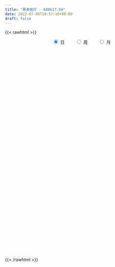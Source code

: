 ```yaml
---
title: "惠泰医疗 - 688617.SH"
date: 2022-07-06T18:57:10+08:00
draft: false
---
```

{{< rawhtml >}}
    <div style="text-align: center">
        <label style="padding: 1rem;"><input style="margin-right: .5rem" type="radio" name="period" value="D" checked onclick="period_change(this)">日</label>
        <label style="padding: 1rem;"><input style="margin-right: .5rem" type="radio" name="period" value="W" onclick="period_change(this)">周</label>
        <label style="padding: 1rem;"><input style="margin-right: .5rem" type="radio" name="period" value="M" onclick="period_change(this)">月</label>
    </div>
    <div id="chart" style="height: 700px;"></div> 
    <script type="text/javascript">
        const D_v = [94427.1,39708.59,22651.58,12739.51,13129.44,13976.27,13468.3,8323.98,6861.24,8322.14,7883.2,7854.22,8532.29,5937.88,5735.53,5079.34,9976.35,6117.22,3653.48,3485.0,3683.27,2172.63,2126.42,2430.01,3603.49,1762.03,4291.08,5130.09,1805.15,2001.31,2520.85,2379.24,2175.83,2460.63,1271.3,4091.27,2394.98,3468.54,2343.05,1889.77,3213.25,2470.65,1918.59,1477.25,1292.94,756.57,851.09,2170.58,1480.95,1975.18,1948.7,1621.21,1226.54,1023.91,1133.45,1284.63,1271.73,702.5,7417.95,1820.27,1013.94,1034.38,2064.51,3252.23,778.64,450.6,1956.65,1646.81,2361.71,4141.01,4078.69,2402.69,4092.67,2220.43,3405.13,1478.38,4196.06,2412.89,1472.05,1425.43,3951.58,2405.99,1240.54,2885.66,1817.8,2442.15,2809.24,2151.67,3498.38,7201.71,2062.59,3256.72,3817.29,3960.5,2132.7,2961.35,2451.74,2671.01,2405.47,1865.92,2328.68,1850.54,2387.4,4640.25,3112.7,3513.66,3590.35,3410.63,2296.78,1553.22,5072.08,3685.84,3082.19,2299.07,2656.83,6014.14,6400.03,3391.95,7456.36,6172.1,3953.51,3678.51,4438.14,2562.37,3632.29,2720.74,2769.29,1880.41,3207.91,4874.83,3344.97,3402.97,6001.89,3587.61,4349.62,4228.87,2431.98,4258.33,2528.46,2335.96,2583.8,2089.4,1282.22,1882.4,2958.74,2321.54,1724.26,3757.38,2886.44,3167.66,2128.97,10052.72,9438.84,5008.38,7322.85,4724.16,4259.87,4440.2,2896.31,5128.29,3516.87,4075.3,3816.39,1686.03,2146.46,2335.51,2670.14,2852.62,3483.7,4787.71,4177.26,4635.11,2291.83,1699.47,976.98,2114.09,1335.41,3363.01,3888.76,3128.2,3094.38,1682.84,1497.58,1546.18,1131.92,1750.8,1879.12,909.46,4725.75,1785.02,1796.87,1610.74,1164.04,1694.5,7403.1,3427.53,4271.08,2140.89,3368.02,2688.34,2381.13,2313.17,5231.82,2476.13,1723.37,5338.09,3340.42,4084.06,3497.44,5100.54,3565.99,5766.61,5973.22,4826.42,6966.27,6886.97,2260.18,2219.06,3931.08,2602.26,2642.83,2520.95,1190.17,1811.36,2517.3,1295.73,1508.17,1317.8,1525.44,2133.16,2141.54,1211.45,1007.51,2791.78,1075.72,4377.59,3650.88,3583.94,3023.34,5380.95,5154.59,3615.2,6240.43,6473.4,5202.26,3758.09,4028.52,4677.79,4850.9,3774.18,2726.04,4051.76,3690.5,4516.62,6018.66,3442.16,2644.69,2942.93,8225.67,5482.99,4464.8,2908.5,2798.08,5508.65,3769.54,6885.13,5765.42,4546.14,3295.95,4028.34,4599.32,4688.28,8522.13,13477.05,6487.21,4311.54,3345.01,3337.76,3875.86,3666.42,5798.69,4035.13,9069.91,4625.81,6215.95,3558.56,4511.56,11706.72,3548.15,5046.42,2607.49,5008.2,2272.03,3665.48,2548.64,1941.31,2018.68,2304.74,2744.3,2379.1,5256.79,3769.19,6719.15,7841.02,3573.75,2486.41,3293.22,2201.91,3123.43,2133.61,2665.43,2996.02,3408.53,3141.5,2313.54,3768.33,3204.72,1567.79,2880.49,2134.05,1517.0,5320.9,4893.7,2057.11,1130.45,1959.24,1299.49,1817.11,1929.67,1751.0,1932.01,1514.97,1466.22,1792.01,5208.75,3247.4,2652.63,2800.0,5472.29,3011.74,5448.16,5192.62,6266.33,4615.13,2730.65,5010.0,3966.26,2779.41,2352.55,2903.94,3483.8,2553.51,5527.89,4158.37,3615.99,2092.25,3565.27,2647.4,6093.07,2753.88,5176.51]
const D_histogram = [0.0,-1.9796239316,-3.4886509558,-4.6284234566,-5.217567616,-5.0282486933,-3.6359867256,-2.2768568403,-2.0498852528,-0.9985580942,0.1898763363,1.6944375622,2.9940427151,2.4373564008,1.8703823948,0.2713420744,-1.0585510122,-0.8195743978,-0.4432934414,-0.1273030253,-0.5699231507,-0.9919112826,-1.405303548,-0.9351922486,-0.7475057638,-0.6951950222,-0.812494039,-0.4205561602,0.257572331,0.8543057015,1.3999784876,1.5736122691,1.2671596334,1.0143992741,0.4890564989,0.2245311891,0.0545115293,-0.7826648385,-1.3471355047,-1.8771354499,-2.1652058625,-2.2969197012,-2.2253186776,-1.698218891,-1.1384875748,-0.7101332661,-0.478133813,0.4972150671,1.2525089115,1.6264024092,1.5949829766,1.4287865823,1.0278552959,0.8475541381,0.6745752775,1.0785025598,1.8076272422,2.4818956056,3.673644184,4.275861589,4.3102660376,4.1902998164,3.8796942541,4.1047887827,3.6846766151,3.421979973,2.9505752107,2.925385836,3.4955313931,5.2401686359,5.1739759945,4.9919320405,4.8528646516,5.0235049338,5.655048642,5.5728553432,4.2799495969,2.5185104248,1.2475280015,0.0701311589,0.3888620223,0.7208930504,0.6905763601,1.2627920572,1.5320394431,1.4782759688,2.5686955085,3.2794044703,4.4451194274,4.7807263168,4.0391379848,4.1651706392,2.7888713267,2.144936053,2.1446148781,1.1024627046,-0.4148495541,-0.2017823071,-0.7062179668,-1.9073717148,-2.0062657849,-2.1346020412,-2.7592807824,-2.8193721539,-3.5428413023,-3.1223475036,-1.8536239599,0.8934270192,2.3469496684,3.1142996421,0.7015679412,0.2061668399,0.9890653932,0.2445717479,-1.0671562507,1.734454675,0.7041720354,0.7336765143,-2.4125017919,-3.5330576777,-4.8079793558,-6.5013612388,-6.7758654279,-6.4426412351,-3.7714482904,-1.8818498363,-1.3593109821,-0.9246592451,0.7118585024,3.6167098935,4.7181731596,4.2187622087,1.6393222665,-2.4588873083,-3.9190203962,-1.362530999,-0.0212793039,0.643737912,0.1127582832,0.7614952147,0.6939691479,0.3836779661,0.2384753601,-0.5147715925,-2.7457000125,-3.5096092869,-3.4048922647,-4.6073692429,-6.39034539,-5.632645696,-4.7822932178,-5.635727174,-8.5626803584,-9.1854858142,-7.1247798475,-6.9774774505,-7.7787709722,-8.4001336806,-8.5257871021,-8.0568972309,-8.6893820931,-7.7645370814,-5.942236076,-4.9623516834,-4.1682668528,-2.9177730509,-1.0527404848,0.2514149338,2.0412952411,3.914607576,3.4350151047,5.4419110437,6.3816475416,6.9199152456,7.0617294095,7.7190349039,7.6862960783,5.7508438828,6.7093367126,6.4441719018,4.9007136838,3.1082483737,2.3863733847,1.7776131301,0.832375211,-0.4388416503,-0.6533459864,-0.7314106869,-2.0730473564,-2.9841691558,-3.1439483686,-3.0693387916,-3.1931788198,-3.5029382598,-5.984185866,-7.5742343037,-8.4699804744,-8.7124041019,-7.6046468817,-6.569491453,-5.0275430355,-4.0918378056,-2.944682454,-1.6137575461,-0.5196437775,0.3902921309,1.4948542966,1.6779405344,1.1717622614,0.7692480282,1.2672835166,0.8878468082,2.1626878055,3.068212195,4.9494691422,6.1753826693,6.1687244943,5.9086810098,4.7031135572,3.5228129915,3.1078058593,1.7250791883,1.3564032548,1.598068281,0.8249581505,0.5170181779,0.7747018967,0.7455823966,1.2372453032,0.7854772574,0.0667728604,-0.7504479316,-1.192387772,-2.0420329895,-2.4241114964,-3.4135683221,-3.9588951477,-4.3407640536,-3.8244570581,-2.1445084237,-2.2945150246,-2.3339644126,-2.9425658601,-3.2828058654,-2.6011707195,-2.1097595532,-1.7227912169,-1.8005505358,-1.7765915422,-1.0032352365,-0.5316902106,-0.7489017597,-0.9048102678,-1.3120030102,-0.7942629396,-0.406248761,-0.3863546911,-0.6994617352,-1.280498996,-0.9124683449,-0.5654030747,-0.1086228821,-0.1964483145,-0.8541429517,-1.1191148805,0.1752800603,0.8242038341,1.1520016327,1.289347023,1.285694799,1.0601028881,1.8624656148,2.6629382376,3.9994026848,4.5364589649,4.7439289217,4.7461066236,4.6597337526,4.2941481972,3.8069690951,2.682889537,1.7082876196,1.7099453208,2.1829496265,1.5986736303,0.7360787538,-0.1234029345,0.8902267357,1.2562482336,1.8439745975,2.1246631429,2.8704550508,3.1358817296,2.5750038309,1.7999069671,1.0681083494,1.109028313,1.0794922592,1.1580460794,0.721317692,-0.6074429961,-1.4108474307,-2.6475689729,-3.4264216606,-3.9628265569,-3.9923065945,-3.9308129942,-3.3183582301,-3.4929890074,-3.4214181369,-3.6216176567,-3.6906961524,-4.2284292734,-4.1758575076,-3.3770280762,-1.959566601,-0.5203119299,0.4479925038,1.6264614737,2.1915150582,2.6055100024,3.6349157275,4.5991515777,4.6235850536,4.5398220442,4.4990737212,3.9647121253,3.6817509956,3.369437121,3.2669506586,2.3589776467,1.8805330689,1.6857215661,1.7765261056,2.7395343628,3.2486333279,3.3134178432,3.3625443861,3.7094295676,3.4977183661,2.8337168714,1.8890509594,0.8602723414,0.5595407701,0.1501601349,0.4245107861,0.5753549483,0.5036371616,0.3741674339,0.1920979401,-0.4937423464,-0.9343151664,-0.4862816198,-0.1188674217,-0.3264093033,-0.6255136906,-0.516902464,-1.0079479028,-0.4683462533,-0.4510341592,0.0029348656]
const D_fast = [0.0,-2.4745299145,-4.8557196776,-7.1525980427,-9.046134106,-10.1138773566,-9.6306120703,-8.8406963951,-9.1261961208,-8.3245084857,-7.0886049712,-5.1604343547,-3.112318523,-3.0596657372,-3.1590441445,-4.6902489462,-6.2847797858,-6.2506967709,-5.9852391749,-5.701074515,-6.2861754281,-6.9561413808,-7.7208595331,-7.4845462959,-7.483736252,-7.605224266,-7.9256467925,-7.6388479537,-6.8963263798,-6.0860165839,-5.1903491759,-4.6233123271,-4.6129750545,-4.6121355952,-5.0152142457,-5.2236067582,-5.3799985358,-6.4128411132,-7.3140956555,-8.3133794632,-9.1427513414,-9.8486951054,-10.3334237512,-10.2308786873,-9.9557692648,-9.7049482726,-9.5924822728,-8.4928296259,-7.4244085536,-6.6439144536,-6.2765881421,-6.0855878908,-6.2295553533,-6.1979679765,-6.2023030178,-5.5287500955,-4.3477186026,-3.0529763378,-0.9428167133,0.7283660889,1.8403370469,2.7679457798,3.4272637811,4.6785555053,5.1796124915,5.7724108426,6.038649883,6.7448069673,8.1888353727,11.2435147744,12.4708161316,13.5367551877,14.6109039618,16.0374204775,18.0827263462,19.3937468832,19.1708285361,18.0390169702,17.0799165472,15.9200524944,16.3359988634,16.848253154,16.9905805538,17.8784942652,18.5307515119,18.8465570298,20.5791504466,22.109710526,24.38670534,25.9174938086,26.1856899728,27.3530152869,26.6739338062,26.5662325456,27.1020650903,26.3355285929,24.7145039458,24.877125616,24.1961354646,22.5181387879,21.9176782716,21.255691505,19.9411925682,19.1762581582,17.5670786842,17.206985607,18.0123031607,20.9827108946,23.0229709609,24.5688958452,22.3315561295,21.8876967383,22.9178616398,22.2345109315,20.6559938702,23.8912184647,23.036978834,23.2499024414,19.5005986872,17.496778382,15.019861865,11.7011396723,9.7326691262,8.4552330102,10.1835638823,11.6026998774,11.7854109861,11.9888979118,13.8033802848,17.6124091494,19.8934157053,20.4486953067,18.279085931,13.5661545292,11.1262663423,13.3421229896,14.6780548588,15.5040065527,15.0012164947,15.8403272299,15.94629345,15.7319217598,15.6463379938,14.7643981431,11.8470447199,10.2057331238,9.4592270798,7.1049077909,3.7243452963,3.0738835663,2.7286627401,0.4662969903,-4.6013262836,-7.520503193,-7.2409921882,-8.8380591538,-11.5840454185,-14.3054415471,-16.5625417441,-18.1078761806,-20.9127065662,-21.9289958247,-21.5922538384,-21.8529573666,-22.1009392493,-21.57988871,-19.9780412652,-18.6110321131,-16.3108279955,-13.4588637666,-13.0797024618,-9.7123287618,-7.1771803786,-4.9089338631,-3.0016873469,-0.4146231265,1.4742120675,0.9764708427,3.6122978507,4.9581760153,4.6398962182,3.6244930015,3.4992113588,3.3348543867,2.5977102703,1.2167829965,0.8389421638,0.5780247916,-1.281873717,-2.9390378054,-3.8848041104,-4.5775292313,-5.4996639644,-6.6851579694,-10.6624520421,-14.1460590558,-17.1593003451,-19.579824998,-20.3732294982,-20.9804469328,-20.6953842741,-20.7826384956,-20.3716537575,-19.4441682362,-18.4799654119,-17.4724564708,-15.994180731,-15.3916093595,-15.6048470673,-15.8150492934,-15.0001929258,-15.1576679322,-13.3421549835,-11.6695775453,-8.5509533125,-5.7811941181,-4.2456711695,-3.0285444016,-3.0583334649,-3.3579307827,-2.9959864501,-3.947443324,-3.9770184438,-3.3358363473,-3.9027069402,-4.0813923683,-3.6300331753,-3.4727570763,-2.6717828439,-2.9271815754,-3.6291927573,-4.6340255322,-5.3740623156,-6.7342157804,-7.7223221614,-9.5651710677,-11.1002216802,-12.5672815995,-13.0070888686,-11.8632673401,-12.5869026971,-13.2098431883,-14.5540861008,-15.7150275725,-15.6836851064,-15.7197138284,-15.7634432963,-16.2913402492,-16.7115291411,-16.1889816446,-15.8503591713,-16.2547961604,-16.6369072354,-17.3721007303,-17.0529263946,-16.7664744063,-16.8431690091,-17.331141487,-18.2323034969,-18.092389932,-17.8866754304,-17.4570509584,-17.5939884695,-18.4652188446,-19.0099694935,-17.6717545376,-16.8167798053,-16.2009815985,-15.7412994524,-15.4235279767,-15.3840941655,-14.1161150352,-12.6499078529,-10.3135927346,-8.6424217133,-7.2489695261,-6.0602651683,-4.9817046011,-4.2737531072,-3.8091899355,-4.2625471094,-4.8100771219,-4.3809330904,-3.3621913781,-3.5467989668,-4.2253741548,-5.1157065767,-3.8795202226,-3.1994366663,-2.1507166531,-1.3388623219,0.1245433487,1.1739404598,1.2568135189,0.9316933968,0.4669218665,0.7850989083,1.0254359194,1.3935012594,1.137102295,-0.3435191421,-1.4996354344,-3.3982492198,-5.0337073226,-6.5608188582,-7.5883755444,-8.5095851926,-8.726719986,-9.7745980152,-10.5583816789,-11.6639856129,-12.6557381467,-14.2505785861,-15.2419711971,-15.2873987848,-14.3598289599,-13.0506522713,-11.9703497116,-10.3852653733,-9.2723330242,-8.2069605794,-6.2688259224,-4.1548021778,-2.9744724385,-1.9232799369,-0.8392598295,-0.3824433941,0.2550332251,0.7850786307,1.499329833,1.1811012328,1.1727899222,1.3994088109,1.9343448768,3.5822367247,4.9034940218,5.7966329979,6.6863956373,7.9606382108,8.6233566007,8.6677843238,8.1953811517,7.3816706191,7.2208242403,6.8489836388,7.2294619865,7.5241448858,7.5783363894,7.5424085203,7.4083635115,6.5990876384,5.9249360268,6.2513991684,6.5890965111,6.2999523037,5.8444694938,5.8238551044,5.0808226898,5.503337776,5.4078913303,5.8625940715]
const D_slow = [0.0,-0.4949059829,-1.3670687218,-2.524174586,-3.82856649,-5.0856286633,-5.9946253447,-6.5638395548,-7.076310868,-7.3259503915,-7.2784813075,-6.8548719169,-6.1063612381,-5.4970221379,-5.0294265392,-4.9615910206,-5.2262287737,-5.4311223731,-5.5419457335,-5.5737714898,-5.7162522775,-5.9642300981,-6.3155559851,-6.5493540473,-6.7362304882,-6.9100292438,-7.1131527535,-7.2182917935,-7.1538987108,-6.9403222854,-6.5903276635,-6.1969245962,-5.8801346879,-5.6265348693,-5.5042707446,-5.4481379473,-5.434510065,-5.6301762747,-5.9669601508,-6.4362440133,-6.9775454789,-7.5517754042,-8.1081050736,-8.5326597964,-8.8172816901,-8.9948150066,-9.1143484598,-8.990044693,-8.6769174652,-8.2703168628,-7.8715711187,-7.5143744731,-7.2574106492,-7.0455221146,-6.8768782953,-6.6072526553,-6.1553458448,-5.5348719434,-4.6164608974,-3.5474955001,-2.4699289907,-1.4223540366,-0.4524304731,0.5737667226,1.4949358764,2.3504308696,3.0880746723,3.8194211313,4.6933039796,6.0033461386,7.2968401372,8.5448231473,9.7580393102,11.0139155436,12.4276777041,13.82089154,14.8908789392,15.5205065454,15.8323885458,15.8499213355,15.9471368411,16.1273601037,16.3000041937,16.615702208,16.9987120688,17.368281061,18.0104549381,18.8303060557,19.9415859125,21.1367674918,22.146551988,23.1878446478,23.8850624794,24.4212964927,24.9574502122,25.2330658883,25.1293534998,25.0789079231,24.9023534314,24.4255105027,23.9239440565,23.3902935462,22.7004733506,21.9956303121,21.1099199865,20.3293331106,19.8659271206,20.0892838754,20.6760212925,21.4545962031,21.6299881883,21.6815298983,21.9287962466,21.9899391836,21.7231501209,22.1567637897,22.3328067985,22.5162259271,21.9131004791,21.0298360597,19.8278412208,18.2025009111,16.5085345541,14.8978742453,13.9550121727,13.4845497136,13.1447219681,12.9135571569,13.0915217825,13.9956992558,15.1752425457,16.2299330979,16.6397636645,16.0250418375,15.0452867384,14.7046539887,14.6993341627,14.8602686407,14.8884582115,15.0788320152,15.2523243021,15.3482437937,15.4078626337,15.2791697356,14.5927447325,13.7153424107,12.8641193445,11.7122770338,10.1146906863,8.7065292623,7.5109559579,6.1020241644,3.9613540748,1.6649826212,-0.1162123407,-1.8605817033,-3.8052744463,-5.9053078665,-8.036754642,-10.0509789497,-12.223324473,-14.1644587434,-15.6500177624,-16.8906056832,-17.9326723964,-18.6621156591,-18.9253007803,-18.8624470469,-18.3521232366,-17.3734713426,-16.5147175664,-15.1542398055,-13.5588279201,-11.8288491087,-10.0634167564,-8.1336580304,-6.2120840108,-4.7743730401,-3.097038862,-1.4859958865,-0.2608174656,0.5162446279,1.112837974,1.5572412566,1.7653350593,1.6556246467,1.4922881502,1.3094354784,0.7911736393,0.0451313504,-0.7408557418,-1.5081904397,-2.3064851446,-3.1822197096,-4.6782661761,-6.571824752,-8.6893198706,-10.8674208961,-12.7685826165,-14.4109554798,-15.6678412386,-16.69080069,-17.4269713035,-17.8304106901,-17.9603216344,-17.8627486017,-17.4890350276,-17.069549894,-16.7766093286,-16.5842973216,-16.2674764424,-16.0455147404,-15.504842789,-14.7377897403,-13.5004224547,-11.9565767874,-10.4143956638,-8.9372254114,-7.7614470221,-6.8807437742,-6.1037923094,-5.6725225123,-5.3334216986,-4.9339046284,-4.7276650907,-4.5984105462,-4.4047350721,-4.2183394729,-3.9090281471,-3.7126588328,-3.6959656177,-3.8835776006,-4.1816745436,-4.6921827909,-5.298210665,-6.1516027456,-7.1413265325,-8.2265175459,-9.1826318104,-9.7187589164,-10.2923876725,-10.8758787757,-11.6115202407,-12.4322217071,-13.0825143869,-13.6099542752,-14.0406520794,-14.4907897134,-14.9349375989,-15.1857464081,-15.3186689607,-15.5058944006,-15.7320969676,-16.0600977201,-16.258663455,-16.3602256453,-16.456814318,-16.6316797518,-16.9518045008,-17.1799215871,-17.3212723557,-17.3484280763,-17.3975401549,-17.6110758928,-17.890854613,-17.8470345979,-17.6409836394,-17.3529832312,-17.0306464754,-16.7092227757,-16.4441970537,-15.97858065,-15.3128460906,-14.3129954194,-13.1788806781,-11.9928984477,-10.8063717918,-9.6414383537,-8.5679013044,-7.6161590306,-6.9454366464,-6.5183647415,-6.0908784113,-5.5451410046,-5.1454725971,-4.9614529086,-4.9923036422,-4.7697469583,-4.4556848999,-3.9946912506,-3.4635254648,-2.7459117021,-1.9619412697,-1.318190312,-0.8682135702,-0.6011864829,-0.3239294046,-0.0540563398,0.23545518,0.415784603,0.263923854,-0.0887880037,-0.7506802469,-1.6072856621,-2.5979923013,-3.5960689499,-4.5787721985,-5.408361756,-6.2816090078,-7.136963542,-8.0423679562,-8.9650419943,-10.0221493127,-11.0661136896,-11.9103707086,-12.4002623589,-12.5303403413,-12.4183422154,-12.011726847,-11.4638480824,-10.8124705818,-9.9037416499,-8.7539537555,-7.5980574921,-6.463101981,-5.3383335507,-4.3471555194,-3.4267177705,-2.5843584903,-1.7676208256,-1.1778764139,-0.7077431467,-0.2863127552,0.1578187712,0.8427023619,1.6548606939,2.4832151547,3.3238512512,4.2512086431,5.1256382346,5.8340674525,6.3063301923,6.5213982777,6.6612834702,6.6988235039,6.8049512004,6.9487899375,7.0746992279,7.1682410864,7.2162655714,7.0928299848,6.8592511932,6.7376807883,6.7079639328,6.626361607,6.4699831844,6.3407575684,6.0887705926,5.9716840293,5.8589254895,5.8596592059]
const D_data = [['2021-01-07', 221.73, 257.02, 220.0, 274.89],['2021-01-08', 260.0, 226.0, 220.0, 261.99],['2021-01-11', 212.0, 220.1, 202.0, 239.5],['2021-01-12', 214.0, 214.0, 210.01, 232.0],['2021-01-13', 210.94, 211.8, 200.0, 218.6],['2021-01-14', 211.58, 215.72, 190.01, 221.98],['2021-01-15', 212.01, 230.82, 212.0, 236.5],['2021-01-18', 231.11, 234.6, 215.02, 238.05],['2021-01-19', 229.0, 222.0, 222.0, 237.0],['2021-01-20', 217.0, 233.55, 216.88, 243.0],['2021-01-21', 238.29, 239.98, 226.12, 248.45],['2021-01-22', 238.45, 251.0, 232.0, 251.06],['2021-01-25', 260.0, 257.0, 246.0, 267.9],['2021-01-26', 251.0, 237.1, 235.66, 254.68],['2021-01-27', 238.5, 234.9, 223.07, 239.7],['2021-01-28', 236.89, 216.23, 216.02, 236.89],['2021-01-29', 215.0, 210.61, 200.11, 219.99],['2021-02-01', 206.1, 225.8, 206.1, 229.0],['2021-02-02', 225.56, 227.9, 218.18, 232.76],['2021-02-03', 226.12, 228.0, 218.11, 229.98],['2021-02-04', 221.26, 217.06, 215.0, 227.85],['2021-02-05', 222.49, 213.51, 212.02, 223.6],['2021-02-08', 213.5, 209.51, 208.28, 215.0],['2021-02-09', 208.15, 218.88, 208.15, 220.0],['2021-02-10', 218.11, 215.5, 214.88, 232.0],['2021-02-18', 215.5, 212.9, 210.58, 219.42],['2021-02-19', 212.88, 208.99, 197.0, 212.88],['2021-02-22', 207.39, 214.6, 207.39, 227.75],['2021-02-23', 218.0, 220.0, 211.18, 223.61],['2021-02-24', 223.55, 221.88, 215.55, 227.05],['2021-02-25', 226.87, 224.28, 216.71, 227.0],['2021-02-26', 220.33, 221.85, 210.0, 223.98],['2021-03-01', 219.1, 215.75, 215.5, 220.57],['2021-03-02', 215.75, 215.0, 207.01, 218.4],['2021-03-03', 212.05, 209.28, 208.1, 213.21],['2021-03-04', 219.74, 209.91, 209.5, 223.0],['2021-03-05', 209.5, 209.25, 205.18, 212.98],['2021-03-08', 209.02, 197.07, 197.07, 209.92],['2021-03-09', 195.0, 195.0, 187.0, 202.5],['2021-03-10', 195.0, 190.28, 187.01, 198.43],['2021-03-11', 190.78, 188.51, 184.55, 192.0],['2021-03-12', 185.35, 186.5, 185.35, 191.0],['2021-03-15', 186.35, 185.95, 180.5, 188.0],['2021-03-16', 182.33, 190.52, 181.5, 191.3],['2021-03-17', 189.7, 191.5, 189.7, 195.96],['2021-03-18', 190.53, 190.52, 190.51, 192.98],['2021-03-19', 180.5, 188.08, 180.5, 192.98],['2021-03-22', 187.78, 199.39, 182.0, 200.0],['2021-03-23', 194.29, 200.77, 194.29, 204.0],['2021-03-24', 198.21, 199.0, 185.31, 203.58],['2021-03-25', 197.0, 194.99, 188.11, 198.92],['2021-03-26', 191.29, 192.88, 187.0, 195.96],['2021-03-29', 190.9, 188.33, 188.3, 195.0],['2021-03-30', 188.26, 189.25, 188.0, 192.47],['2021-03-31', 187.55, 188.0, 185.0, 189.25],['2021-04-01', 185.61, 195.6, 185.6, 197.55],['2021-04-02', 194.99, 203.0, 194.99, 205.0],['2021-04-06', 200.0, 207.01, 200.0, 208.53],['2021-04-07', 219.98, 220.31, 217.0, 231.0],['2021-04-08', 226.0, 220.4, 216.33, 226.0],['2021-04-09', 219.9, 218.03, 216.01, 222.44],['2021-04-12', 217.31, 219.0, 217.3, 221.29],['2021-04-13', 220.56, 218.55, 218.25, 227.95],['2021-04-14', 217.15, 228.25, 217.15, 231.6],['2021-04-15', 228.25, 222.91, 222.0, 228.74],['2021-04-16', 229.95, 226.16, 221.85, 229.95],['2021-04-19', 229.0, 224.5, 220.2, 229.0],['2021-04-20', 220.11, 231.6, 220.11, 236.51],['2021-04-21', 231.6, 243.73, 228.28, 244.99],['2021-04-22', 240.98, 269.01, 238.01, 273.99],['2021-04-23', 269.01, 256.0, 251.01, 272.24],['2021-04-26', 259.0, 259.09, 254.0, 268.88],['2021-04-27', 263.6, 264.02, 261.0, 285.08],['2021-04-28', 268.83, 273.44, 264.02, 279.0],['2021-04-29', 271.22, 287.36, 268.03, 289.0],['2021-04-30', 285.0, 286.29, 282.45, 294.94],['2021-05-06', 283.83, 273.39, 269.13, 296.64],['2021-05-07', 270.55, 264.13, 260.53, 275.99],['2021-05-10', 264.13, 265.8, 262.91, 269.68],['2021-05-11', 267.0, 263.12, 257.55, 269.87],['2021-05-12', 261.21, 282.0, 261.0, 284.97],['2021-05-13', 277.9, 286.67, 277.12, 288.98],['2021-05-14', 285.1, 285.83, 284.9, 289.9],['2021-05-17', 280.25, 297.99, 280.25, 300.0],['2021-05-18', 299.93, 300.0, 296.71, 304.88],['2021-05-19', 300.0, 300.2, 295.5, 304.93],['2021-05-20', 298.0, 321.51, 296.4, 324.99],['2021-05-21', 323.0, 326.62, 317.09, 332.65],['2021-05-24', 328.0, 343.29, 320.57, 346.64],['2021-05-25', 343.5, 343.6, 330.01, 358.0],['2021-05-26', 339.81, 335.63, 335.09, 344.0],['2021-05-27', 331.2, 351.37, 331.2, 357.93],['2021-05-28', 354.44, 335.3, 333.28, 355.33],['2021-05-31', 333.7, 344.43, 333.7, 345.0],['2021-06-01', 341.01, 356.0, 341.01, 358.86],['2021-06-02', 361.04, 345.0, 343.12, 363.99],['2021-06-03', 345.0, 335.97, 333.5, 352.44],['2021-06-04', 325.6, 357.46, 325.6, 357.99],['2021-06-07', 357.46, 350.88, 347.72, 362.6],['2021-06-08', 350.79, 339.99, 335.0, 354.0],['2021-06-09', 340.4, 352.16, 338.0, 353.0],['2021-06-10', 352.01, 352.89, 343.99, 354.91],['2021-06-11', 358.0, 345.95, 343.0, 358.0],['2021-06-15', 348.0, 352.12, 328.77, 356.01],['2021-06-16', 341.22, 342.2, 341.22, 356.0],['2021-06-17', 343.03, 356.0, 338.37, 357.75],['2021-06-18', 356.8, 372.09, 352.76, 389.0],['2021-06-21', 379.99, 403.99, 371.98, 405.0],['2021-06-22', 394.99, 403.39, 394.99, 408.66],['2021-06-23', 408.36, 406.02, 400.09, 415.07],['2021-06-24', 404.72, 366.3, 362.19, 405.01],['2021-06-25', 365.0, 385.9, 362.11, 392.77],['2021-06-28', 388.8, 406.3, 381.52, 410.0],['2021-06-29', 403.57, 390.89, 387.99, 403.57],['2021-06-30', 400.0, 380.99, 375.0, 400.0],['2021-07-01', 400.04, 440.0, 385.0, 440.0],['2021-07-02', 415.0, 400.93, 384.9, 418.0],['2021-07-05', 399.0, 415.28, 388.0, 419.54],['2021-07-06', 412.54, 369.51, 353.2, 418.94],['2021-07-07', 360.0, 384.0, 355.0, 391.39],['2021-07-08', 380.48, 375.13, 368.0, 396.0],['2021-07-09', 379.5, 360.0, 348.0, 379.5],['2021-07-12', 364.9, 369.59, 345.0, 373.9],['2021-07-13', 364.32, 374.3, 364.32, 382.17],['2021-07-14', 368.92, 409.72, 368.0, 419.6],['2021-07-15', 408.79, 411.99, 400.01, 414.0],['2021-07-16', 412.51, 402.0, 391.0, 419.0],['2021-07-19', 392.02, 404.44, 391.22, 407.7],['2021-07-20', 403.97, 426.9, 397.01, 428.0],['2021-07-21', 424.35, 458.8, 418.12, 465.88],['2021-07-22', 457.0, 452.5, 447.53, 468.77],['2021-07-23', 458.0, 439.9, 430.12, 463.0],['2021-07-26', 428.0, 410.17, 381.43, 439.9],['2021-07-27', 407.3, 375.01, 373.01, 412.59],['2021-07-28', 369.99, 392.65, 368.0, 404.35],['2021-07-29', 409.98, 445.98, 406.84, 447.34],['2021-07-30', 440.0, 442.87, 425.52, 443.66],['2021-08-02', 444.29, 442.2, 420.01, 468.76],['2021-08-03', 445.64, 430.0, 427.0, 452.0],['2021-08-04', 422.0, 447.6, 412.12, 449.0],['2021-08-05', 452.46, 442.95, 435.21, 455.0],['2021-08-06', 440.0, 441.5, 430.07, 446.0],['2021-08-09', 441.0, 444.78, 431.01, 448.19],['2021-08-10', 444.72, 436.8, 426.79, 448.72],['2021-08-11', 429.0, 411.0, 407.21, 436.0],['2021-08-12', 417.99, 420.77, 401.79, 425.04],['2021-08-13', 405.05, 428.99, 405.05, 435.0],['2021-08-16', 422.0, 408.16, 392.0, 428.6],['2021-08-17', 407.54, 389.92, 382.41, 410.0],['2021-08-18', 389.97, 415.5, 389.97, 415.97],['2021-08-19', 411.95, 418.0, 405.22, 424.18],['2021-08-20', 419.61, 393.42, 341.59, 419.61],['2021-08-23', 363.63, 352.18, 333.27, 368.8],['2021-08-24', 352.0, 364.7, 350.2, 374.0],['2021-08-25', 366.55, 395.8, 365.19, 397.87],['2021-08-26', 397.6, 372.0, 360.0, 397.6],['2021-08-27', 371.87, 352.0, 349.99, 377.99],['2021-08-30', 357.09, 343.2, 338.0, 360.0],['2021-08-31', 343.98, 339.59, 333.29, 353.36],['2021-09-01', 329.67, 340.02, 324.32, 344.92],['2021-09-02', 340.01, 317.45, 313.66, 340.85],['2021-09-03', 310.68, 329.27, 309.11, 333.45],['2021-09-06', 326.88, 340.34, 321.26, 348.98],['2021-09-07', 338.63, 330.68, 328.0, 340.22],['2021-09-08', 335.8, 327.01, 323.61, 343.98],['2021-09-09', 331.25, 332.82, 326.94, 344.44],['2021-09-10', 328.95, 344.7, 327.6, 354.79],['2021-09-13', 340.84, 343.25, 330.02, 347.99],['2021-09-14', 343.02, 356.0, 340.0, 365.0],['2021-09-15', 359.5, 366.83, 336.0, 368.66],['2021-09-16', 366.8, 341.65, 340.51, 366.8],['2021-09-17', 342.88, 378.27, 338.03, 380.0],['2021-09-22', 369.0, 375.59, 367.14, 386.0],['2021-09-23', 375.01, 378.1, 366.0, 384.69],['2021-09-24', 384.0, 379.03, 376.95, 385.01],['2021-09-27', 381.0, 392.3, 381.0, 405.0],['2021-09-28', 390.9, 390.51, 384.21, 403.77],['2021-09-29', 378.0, 365.93, 365.0, 392.3],['2021-09-30', 369.98, 404.0, 368.12, 408.66],['2021-10-08', 412.08, 395.5, 384.0, 413.0],['2021-10-11', 397.88, 379.0, 375.01, 397.88],['2021-10-12', 373.55, 370.06, 368.11, 387.53],['2021-10-13', 369.41, 378.98, 369.41, 384.68],['2021-10-14', 377.72, 378.65, 362.53, 379.9],['2021-10-15', 377.0, 371.5, 366.05, 380.94],['2021-10-18', 378.97, 361.8, 357.61, 378.97],['2021-10-19', 363.13, 370.8, 363.13, 382.55],['2021-10-20', 370.69, 371.36, 365.7, 378.0],['2021-10-21', 366.0, 350.69, 347.1, 373.84],['2021-10-22', 349.69, 348.0, 346.0, 359.8],['2021-10-25', 352.42, 352.0, 351.05, 364.37],['2021-10-26', 352.0, 352.05, 347.15, 355.0],['2021-10-27', 357.33, 346.64, 339.85, 357.33],['2021-10-28', 345.0, 340.05, 331.22, 351.87],['2021-10-29', 318.0, 300.88, 300.35, 335.46],['2021-11-01', 300.19, 294.75, 293.3, 312.75],['2021-11-02', 296.0, 289.17, 280.69, 302.47],['2021-11-03', 287.09, 285.97, 281.8, 295.0],['2021-11-04', 287.67, 297.0, 284.12, 300.55],['2021-11-05', 296.62, 294.27, 293.01, 304.5],['2021-11-08', 297.47, 300.81, 288.99, 301.87],['2021-11-09', 293.11, 293.96, 291.59, 298.58],['2021-11-10', 294.44, 297.0, 284.0, 306.3],['2021-11-11', 298.01, 301.68, 295.38, 308.05],['2021-11-12', 301.67, 301.88, 293.66, 302.98],['2021-11-15', 301.89, 302.4, 301.02, 319.5],['2021-11-16', 305.56, 308.54, 298.07, 312.97],['2021-11-17', 306.0, 299.29, 295.07, 311.5],['2021-11-18', 299.29, 288.5, 285.66, 302.74],['2021-11-19', 288.66, 285.73, 282.28, 296.0],['2021-11-22', 284.86, 295.75, 284.85, 300.7],['2021-11-23', 295.74, 283.63, 277.01, 298.89],['2021-11-24', 282.0, 305.77, 278.0, 308.5],['2021-11-25', 309.52, 307.0, 293.65, 312.94],['2021-11-26', 308.06, 328.0, 302.56, 334.65],['2021-11-29', 329.23, 330.87, 324.04, 338.88],['2021-11-30', 334.99, 322.09, 320.2, 334.99],['2021-12-01', 327.53, 321.66, 319.0, 327.95],['2021-12-02', 328.66, 308.9, 307.99, 328.66],['2021-12-03', 313.11, 305.0, 301.5, 313.11],['2021-12-06', 301.09, 312.0, 300.0, 313.0],['2021-12-07', 313.05, 296.09, 294.8, 313.05],['2021-12-08', 299.54, 304.5, 296.63, 306.8],['2021-12-09', 305.64, 312.26, 298.82, 315.6],['2021-12-10', 311.2, 298.38, 298.0, 312.0],['2021-12-13', 298.61, 301.15, 297.01, 302.5],['2021-12-14', 304.68, 307.98, 300.22, 308.57],['2021-12-15', 307.52, 305.0, 302.79, 308.95],['2021-12-16', 301.0, 313.0, 300.3, 315.0],['2021-12-17', 307.63, 301.55, 301.0, 315.63],['2021-12-20', 298.54, 294.84, 290.16, 308.0],['2021-12-21', 296.8, 288.62, 284.04, 296.8],['2021-12-22', 288.62, 288.55, 279.5, 290.0],['2021-12-23', 285.0, 278.0, 278.0, 290.0],['2021-12-24', 278.41, 278.01, 273.34, 283.35],['2021-12-27', 279.14, 263.51, 258.2, 280.5],['2021-12-28', 263.47, 261.0, 260.0, 269.65],['2021-12-29', 263.16, 256.1, 255.01, 263.61],['2021-12-30', 263.49, 263.2, 254.01, 266.84],['2021-12-31', 260.8, 280.0, 259.19, 284.01],['2022-01-04', 277.34, 258.0, 252.0, 283.43],['2022-01-05', 260.0, 255.5, 250.01, 266.87],['2022-01-06', 256.85, 242.88, 240.89, 258.3],['2022-01-07', 245.5, 239.45, 238.36, 259.4],['2022-01-10', 241.9, 249.0, 238.85, 249.97],['2022-01-11', 249.0, 246.0, 241.18, 251.97],['2022-01-12', 250.4, 243.56, 241.11, 252.68],['2022-01-13', 240.6, 235.12, 233.05, 246.74],['2022-01-14', 233.0, 232.71, 230.01, 240.0],['2022-01-17', 232.9, 241.0, 232.68, 241.42],['2022-01-18', 238.54, 237.8, 236.0, 244.58],['2022-01-19', 240.5, 227.14, 226.51, 240.8],['2022-01-20', 228.46, 224.0, 223.3, 233.88],['2022-01-21', 225.44, 216.16, 213.42, 225.44],['2022-01-24', 217.99, 224.9, 213.13, 227.0],['2022-01-25', 223.0, 222.92, 221.2, 227.75],['2022-01-26', 224.98, 216.75, 215.14, 227.58],['2022-01-27', 213.51, 208.98, 207.07, 218.89],['2022-01-28', 200.0, 200.0, 195.14, 207.6],['2022-02-07', 204.99, 208.0, 201.99, 213.5],['2022-02-08', 204.68, 206.62, 200.05, 207.4],['2022-02-09', 204.78, 207.43, 202.47, 209.67],['2022-02-10', 208.88, 199.0, 197.32, 208.88],['2022-02-11', 195.0, 186.91, 186.01, 198.51],['2022-02-14', 185.9, 186.0, 182.0, 189.79],['2022-02-15', 187.97, 205.41, 186.04, 208.49],['2022-02-16', 208.92, 200.46, 197.21, 208.92],['2022-02-17', 203.29, 197.38, 195.01, 204.52],['2022-02-18', 197.5, 194.78, 191.04, 197.5],['2022-02-21', 194.7, 192.0, 190.19, 199.96],['2022-02-22', 190.5, 187.17, 183.0, 191.0],['2022-02-23', 185.57, 200.48, 185.57, 200.96],['2022-02-24', 200.98, 204.39, 198.19, 208.0],['2022-02-25', 207.57, 217.47, 204.39, 228.95],['2022-02-28', 221.96, 214.0, 210.12, 221.96],['2022-03-01', 215.23, 213.82, 210.03, 219.93],['2022-03-02', 213.0, 214.0, 209.99, 215.0],['2022-03-03', 213.12, 214.98, 211.0, 215.99],['2022-03-04', 214.99, 212.55, 211.81, 223.62],['2022-03-07', 210.97, 210.81, 204.03, 213.66],['2022-03-08', 210.0, 200.02, 198.31, 213.96],['2022-03-09', 204.28, 197.0, 192.17, 204.48],['2022-03-10', 214.8, 207.07, 202.26, 218.0],['2022-03-11', 203.29, 215.0, 200.38, 215.0],['2022-03-14', 216.17, 202.2, 198.0, 216.17],['2022-03-15', 201.0, 195.0, 194.68, 203.76],['2022-03-16', 198.0, 189.9, 183.6, 198.0],['2022-03-17', 191.9, 213.41, 191.9, 223.6],['2022-03-18', 213.4, 209.24, 206.5, 213.4],['2022-03-21', 212.55, 215.25, 206.44, 216.89],['2022-03-22', 212.78, 214.82, 211.5, 216.93],['2022-03-23', 214.54, 225.0, 212.0, 225.31],['2022-03-24', 222.52, 223.8, 220.77, 226.58],['2022-03-25', 221.78, 214.7, 213.18, 222.66],['2022-03-28', 209.51, 209.99, 206.6, 213.77],['2022-03-29', 208.47, 207.49, 206.58, 212.0],['2022-03-30', 207.72, 216.11, 207.7, 216.55],['2022-03-31', 215.0, 216.11, 212.19, 218.86],['2022-04-01', 215.98, 218.51, 212.2, 222.2],['2022-04-06', 215.5, 211.88, 210.19, 220.16],['2022-04-07', 212.0, 196.0, 195.07, 212.01],['2022-04-08', 195.38, 196.0, 192.33, 198.76],['2022-04-11', 192.05, 183.34, 180.5, 194.76],['2022-04-12', 182.0, 181.0, 172.17, 184.44],['2022-04-13', 175.01, 177.2, 173.78, 178.69],['2022-04-14', 177.2, 178.38, 174.07, 180.81],['2022-04-15', 175.33, 175.84, 166.6, 176.7],['2022-04-18', 173.01, 180.95, 170.08, 181.73],['2022-04-19', 181.8, 168.7, 167.4, 181.8],['2022-04-20', 168.7, 167.77, 165.6, 170.26],['2022-04-21', 168.49, 160.1, 160.0, 168.49],['2022-04-22', 158.99, 156.86, 156.11, 162.06],['2022-04-25', 159.2, 144.8, 141.66, 159.2],['2022-04-26', 144.87, 146.0, 141.91, 151.76],['2022-04-27', 146.0, 152.99, 140.97, 153.12],['2022-04-28', 152.9, 162.88, 152.9, 165.64],['2022-04-29', 164.8, 168.13, 160.05, 172.73],['2022-05-05', 164.76, 166.95, 164.76, 170.99],['2022-05-06', 162.03, 174.5, 162.03, 178.7],['2022-05-09', 174.5, 171.4, 169.12, 174.65],['2022-05-10', 169.03, 172.5, 166.81, 174.89],['2022-05-11', 172.51, 185.16, 170.36, 188.58],['2022-05-12', 184.0, 191.73, 180.02, 192.88],['2022-05-13', 190.0, 185.17, 183.51, 191.03],['2022-05-16', 187.5, 186.33, 185.02, 189.48],['2022-05-17', 183.63, 189.32, 182.51, 190.9],['2022-05-18', 189.32, 184.28, 184.2, 189.66],['2022-05-19', 182.45, 187.73, 180.0, 190.0],['2022-05-20', 187.77, 188.15, 185.14, 193.0],['2022-05-23', 186.38, 192.01, 185.8, 192.7],['2022-05-24', 191.52, 181.22, 181.22, 191.53],['2022-05-25', 180.08, 184.41, 180.08, 186.86],['2022-05-26', 183.01, 187.5, 180.45, 188.7],['2022-05-27', 184.93, 192.18, 184.85, 197.0],['2022-05-30', 194.1, 207.86, 194.1, 211.5],['2022-05-31', 208.0, 208.75, 202.1, 211.18],['2022-06-01', 208.72, 207.67, 206.02, 213.99],['2022-06-02', 204.91, 210.88, 204.04, 210.94],['2022-06-06', 210.88, 219.07, 210.88, 225.4],['2022-06-07', 220.25, 216.0, 212.68, 220.25],['2022-06-08', 214.4, 211.28, 205.03, 214.64],['2022-06-09', 211.0, 206.16, 203.2, 216.28],['2022-06-10', 203.03, 201.77, 200.07, 207.87],['2022-06-13', 200.0, 208.8, 200.0, 208.85],['2022-06-14', 205.89, 206.75, 204.11, 210.98],['2022-06-15', 215.1, 216.15, 212.74, 221.67],['2022-06-16', 214.0, 217.14, 213.24, 225.0],['2022-06-17', 216.2, 216.0, 211.7, 218.82],['2022-06-20', 214.39, 216.1, 214.39, 221.64],['2022-06-21', 216.0, 215.85, 214.0, 224.21],['2022-06-22', 222.0, 208.08, 206.7, 222.0],['2022-06-23', 210.0, 208.52, 202.88, 211.8],['2022-06-24', 208.1, 220.08, 208.1, 222.0],['2022-06-27', 220.0, 222.0, 219.25, 230.8],['2022-06-28', 223.01, 216.0, 211.01, 224.0],['2022-06-29', 214.99, 214.03, 213.07, 219.99],['2022-06-30', 212.57, 219.08, 209.39, 223.55],['2022-07-01', 218.27, 210.8, 210.05, 220.0],['2022-07-04', 210.8, 224.12, 207.04, 227.81],['2022-07-05', 223.79, 219.56, 217.0, 223.79],['2022-07-06', 219.56, 226.97, 217.02, 228.49]]
const W_v = [134135.69,75965.1,39244.78,35261.39,19111.6,8159.92,6053.11,13836.64,12394.01,13385.26,6296.44,9196.62,5940.26,10954.66,7580.36,14184.87,13599.3,6608.95,10495.59,12106.52,19836.69,14177.3,10838.01,14856.96,16018.55,20452.26,24652.43,16122.83,16711.09,20599.97,13795.95,10169.16,21993.17,30754.1,20056.97,12654.53,19936.4,4968.28,10701.27,3128.2,8952.9,11050.15,13669.25,15895.86,14125.62,21360.55,27098.51,17899.55,10682.61,7780.3,8228.0,20016.7,21483.62,22517.56,18759.1,23274.11,21163.02,24262.18,35315.12,21357.38,27195.96,29540.94,18599.62,11557.67,11405.08,23913.55,13120.4,15836.62,4448.28,15922.76,8135.96,8456.21,13908.78,25391.14,19101.45,16821.69,16079.28,14023.46]
const W_histogram = [0.0,0.3076011396,1.7714139853,0.0137091323,-0.9084033893,-1.3144478026,-1.9151994545,-1.3659841621,-1.7464670072,-3.3334898304,-4.0332727202,-3.9255815111,-2.9689693655,-1.2103056016,0.5212931688,3.5294482056,7.2007051437,7.7314798212,9.0474581019,11.9842592484,13.7065090614,15.4062406488,14.8189008308,15.1978180576,15.3409923171,15.3717943457,11.7242770478,11.2281462024,12.4460076935,12.4168060977,11.3022312406,8.8291044603,4.1423504038,-2.0689495399,-7.7127310125,-10.2520856259,-9.5315094632,-8.8775789503,-6.7344413185,-5.8908723851,-6.8818165121,-8.9230570724,-13.0026336537,-15.5310524248,-16.0118060517,-16.6637344841,-13.6225688609,-12.5603966853,-11.7203390657,-10.4120478031,-10.5596981914,-9.9588318776,-11.6124134276,-12.4082134926,-13.2224260399,-13.9504713349,-14.3586271541,-13.1745417952,-10.0787370005,-7.6860249201,-5.3715734651,-3.739201741,-1.8953594162,-0.116607915,-0.1513143126,-1.1705252361,-2.6754030955,-2.469217282,-1.5084572152,0.1527447782,1.674781277,3.0929952532,5.3009457298,6.1012921744,7.4530223929,8.4147531137,8.2098412782,8.8898899624]
const W_fast = [0.0,0.3845014245,2.2911677665,0.5368901966,-0.6123231723,-1.3469795363,-2.4265310518,-2.2188117999,-3.0359113968,-5.4563066776,-7.1644077475,-8.0381119162,-7.823742112,-6.3676547484,-4.5057326859,-0.6152155977,4.8562176264,7.3198622592,10.8977050654,16.8305710239,21.9794481023,27.5307398519,30.6481252416,34.8264969828,38.8049193216,42.6786699366,41.9622219007,44.2731276059,48.6024910204,51.6774909489,53.3884739021,53.1226232368,49.4714567813,42.7429194526,35.1709552269,30.068579207,28.4062780039,26.8408137792,27.3003410815,26.6711919185,23.9597936635,19.6877888351,12.3575538404,5.9463719631,1.4626668232,-3.3551952302,-3.7196718222,-5.7975988179,-7.8876259647,-9.1823466529,-11.9699215891,-13.8587632447,-18.4154481516,-22.3133015897,-26.433120647,-30.6487837757,-34.6465963834,-36.7561464734,-36.1800259288,-35.7088200784,-34.7372619896,-34.0396907008,-32.6696882301,-30.9200887076,-30.9926236834,-32.3044659159,-34.4781945492,-34.8893130562,-34.3056672932,-32.6062791052,-30.6655472871,-28.4740844977,-24.9408975886,-22.6152281004,-19.4002422837,-16.3348232845,-14.4872748004,-11.5847536257]
const W_slow = [0.0,0.0769002849,0.5197537812,0.5231810643,0.296080217,-0.0325317337,-0.5113315973,-0.8528276378,-1.2894443896,-2.1228168472,-3.1311350273,-4.1125304051,-4.8547727464,-5.1573491468,-5.0270258546,-4.1446638032,-2.3444875173,-0.411617562,1.8502469635,4.8463117755,8.2729390409,12.1244992031,15.8292244108,19.6286789252,23.4639270045,27.3068755909,30.2379448529,33.0449814035,36.1564833269,39.2606848513,42.0862426614,44.2935187765,45.3291063775,44.8118689925,42.8836862394,40.3206648329,37.9377874671,35.7183927295,34.0347823999,32.5620643036,30.8416101756,28.6108459075,25.3601874941,21.4774243879,17.474472875,13.3085392539,9.9028970387,6.7627978674,3.832713101,1.2297011502,-1.4102233977,-3.8999313671,-6.803034724,-9.9050880971,-13.2106946071,-16.6983124408,-20.2879692293,-23.5816046781,-26.1012889283,-28.0227951583,-29.3656885246,-30.3004889598,-30.7743288139,-30.8034807926,-30.8413093708,-31.1339406798,-31.8027914537,-32.4200957742,-32.797210078,-32.7590238834,-32.3403285642,-31.5670797509,-30.2418433184,-28.7165202748,-26.8532646766,-24.7495763982,-22.6971160786,-20.474643588]
const W_data = [['2021-01-08', 221.73, 226.0, 220.0, 274.89],['2021-01-15', 212.0, 230.82, 190.01, 239.5],['2021-01-22', 231.11, 251.0, 215.02, 251.06],['2021-01-29', 260.0, 210.61, 200.11, 267.9],['2021-02-05', 206.1, 213.51, 206.1, 232.76],['2021-02-10', 213.5, 215.5, 208.15, 232.0],['2021-02-19', 215.5, 208.99, 197.0, 219.42],['2021-02-26', 207.39, 221.85, 207.39, 227.75],['2021-03-05', 219.1, 209.25, 205.18, 223.0],['2021-03-12', 209.02, 186.5, 184.55, 209.92],['2021-03-19', 186.35, 188.08, 180.5, 195.96],['2021-03-26', 187.78, 192.88, 182.0, 204.0],['2021-04-02', 190.9, 203.0, 185.0, 205.0],['2021-04-09', 200.0, 218.03, 200.0, 231.0],['2021-04-16', 217.31, 226.16, 217.15, 231.6],['2021-04-23', 229.0, 256.0, 220.11, 273.99],['2021-04-30', 259.0, 286.29, 254.0, 294.94],['2021-05-07', 283.83, 264.13, 260.53, 296.64],['2021-05-14', 264.13, 285.83, 257.55, 289.9],['2021-05-21', 280.25, 326.62, 280.25, 332.65],['2021-05-28', 328.0, 335.3, 320.57, 358.0],['2021-06-04', 333.7, 357.46, 325.6, 363.99],['2021-06-11', 357.46, 345.95, 335.0, 362.6],['2021-06-18', 348.0, 372.09, 328.77, 389.0],['2021-06-25', 379.99, 385.9, 362.11, 415.07],['2021-07-02', 388.8, 400.93, 375.0, 440.0],['2021-07-09', 399.0, 360.0, 348.0, 419.54],['2021-07-16', 364.9, 402.0, 345.0, 419.6],['2021-07-23', 392.02, 439.9, 391.22, 468.77],['2021-07-30', 428.0, 442.87, 368.0, 447.34],['2021-08-06', 444.29, 441.5, 412.12, 468.76],['2021-08-13', 441.0, 428.99, 401.79, 448.72],['2021-08-20', 422.0, 393.42, 341.59, 428.6],['2021-08-27', 363.63, 352.0, 333.27, 397.87],['2021-09-03', 357.09, 329.27, 309.11, 360.0],['2021-09-10', 326.88, 344.7, 321.26, 354.79],['2021-09-17', 340.84, 378.27, 330.02, 380.0],['2021-09-24', 369.0, 379.03, 366.0, 386.0],['2021-09-30', 381.0, 404.0, 365.0, 408.66],['2021-10-08', 412.08, 395.5, 384.0, 413.0],['2021-10-15', 397.88, 371.5, 362.53, 397.88],['2021-10-22', 378.97, 348.0, 346.0, 382.55],['2021-10-29', 352.42, 300.88, 300.35, 364.37],['2021-11-05', 300.19, 294.27, 280.69, 312.75],['2021-11-12', 297.47, 301.88, 284.0, 308.05],['2021-11-19', 301.89, 285.73, 282.28, 319.5],['2021-11-26', 284.86, 328.0, 277.01, 334.65],['2021-12-03', 329.23, 305.0, 301.5, 338.88],['2021-12-10', 301.09, 298.38, 294.8, 315.6],['2021-12-17', 298.61, 301.55, 297.01, 315.63],['2021-12-24', 298.54, 278.01, 273.34, 308.0],['2021-12-31', 279.14, 280.0, 254.01, 284.01],['2022-01-07', 277.34, 239.45, 238.36, 283.43],['2022-01-14', 241.9, 232.71, 230.01, 252.68],['2022-01-21', 232.9, 216.16, 213.42, 244.58],['2022-01-28', 217.99, 200.0, 195.14, 227.75],['2022-02-11', 204.99, 186.91, 186.01, 213.5],['2022-02-18', 185.9, 194.78, 182.0, 208.92],['2022-02-25', 194.7, 217.47, 183.0, 228.95],['2022-03-04', 221.96, 212.55, 209.99, 223.62],['2022-03-11', 210.97, 215.0, 192.17, 218.0],['2022-03-18', 216.17, 209.24, 183.6, 223.6],['2022-03-25', 212.55, 214.7, 206.44, 226.58],['2022-04-01', 209.51, 218.51, 206.58, 222.2],['2022-04-08', 215.5, 196.0, 192.33, 220.16],['2022-04-15', 192.05, 175.84, 166.6, 194.76],['2022-04-22', 173.01, 156.86, 156.11, 181.8],['2022-04-29', 159.2, 168.13, 140.97, 172.73],['2022-05-06', 164.76, 174.5, 162.03, 178.7],['2022-05-13', 174.5, 185.17, 166.81, 192.88],['2022-05-20', 187.5, 188.15, 180.0, 193.0],['2022-05-27', 186.38, 192.18, 180.08, 197.0],['2022-06-02', 194.1, 210.88, 194.1, 213.99],['2022-06-10', 210.88, 201.77, 200.07, 225.4],['2022-06-17', 200.0, 216.0, 200.0, 225.0],['2022-06-24', 214.39, 220.08, 202.88, 224.21],['2022-07-01', 220.0, 210.8, 209.39, 230.8],['2022-07-08', 210.8, 226.97, 207.04, 228.49]]
const M_v = [284606.9600000001,47161.27,44656.23,48875.55,53008.25,59968.41,90500.49,84048.89,60980.94,36800.5,87627.69,55460.01,86034.39,87227.53,99020.06,67019.95,45419.36,80198.79,16670.86]
const M_histogram = [0.0,0.7173105413,-1.0325585279,4.1981425549,10.9580801605,16.9199856262,23.6464662492,19.9055341033,20.4561515729,12.9297679961,8.6404026906,2.545441998,-6.7868522046,-11.6447010428,-14.1756491413,-18.2797820631,-17.4589029897,-15.4873983141,-13.0184695214]
const M_fast = [0.0,0.8966381766,-1.1113705246,5.168866197,14.6683238426,24.860225715,37.4983229003,38.7337742802,44.398429643,40.1044880653,37.9752234324,32.5166232393,21.4876159856,13.7185918867,7.6437315028,-1.0303469348,-4.5741936088,-6.4745385117,-7.2602270993]
const M_slow = [0.0,0.1793276353,-0.0788119967,0.9707236421,3.7102436822,7.9402400887,13.851856651,18.8282401769,23.9422780701,27.1747200691,29.3348207418,29.9711812413,28.2744681902,25.3632929295,21.8193806441,17.2494351283,12.8847093809,9.0128598024,5.758242422]
const M_data = [['2021-01-29', 221.73, 210.61, 190.01, 274.89],['2021-02-26', 206.1, 221.85, 197.0, 232.76],['2021-03-31', 219.1, 188.0, 180.5, 223.0],['2021-04-30', 185.61, 286.29, 185.6, 294.94],['2021-05-31', 283.83, 344.43, 257.55, 358.0],['2021-06-30', 341.01, 380.99, 325.6, 415.07],['2021-07-30', 400.04, 442.87, 345.0, 468.77],['2021-08-31', 444.29, 339.59, 333.27, 468.76],['2021-09-30', 329.67, 404.0, 309.11, 408.66],['2021-10-29', 412.08, 300.88, 300.35, 413.0],['2021-11-30', 300.19, 322.09, 277.01, 338.88],['2021-12-31', 327.53, 280.0, 254.01, 328.66],['2022-01-28', 277.34, 200.0, 195.14, 283.43],['2022-02-28', 204.99, 214.0, 182.0, 228.95],['2022-03-31', 215.23, 216.11, 183.6, 226.58],['2022-04-29', 215.98, 168.13, 140.97, 222.2],['2022-05-31', 164.76, 208.75, 162.03, 211.5],['2022-06-30', 208.72, 219.08, 200.0, 230.8],['2022-07-29', 218.27, 226.97, 207.04, 228.49]]
        const D_a = [null,null,null,null,null,190.01,null,null,null,null,null,null,267.9,null,null,null,200.11,null,null,null,null,null,null,null,232.0,null,null,null,null,null,null,null,null,null,null,null,null,null,null,null,null,null,180.5,null,null,null,null,null,null,null,null,null,null,null,null,null,null,null,null,null,null,null,null,null,null,null,null,null,null,null,null,null,null,null,null,null,null,null,null,null,null,null,null,null,null,null,null,null,null,null,null,null,null,null,null,363.99,null,null,null,null,null,null,null,328.77,null,null,null,null,null,415.07,null,null,null,null,null,null,null,null,null,null,null,null,345.0,null,null,null,null,null,null,null,468.77,null,null,null,368.0,null,null,null,null,null,455.0,null,null,null,null,null,null,null,null,null,null,null,null,null,null,null,null,null,null,null,null,309.11,null,null,null,null,null,null,null,null,null,null,null,null,null,null,null,null,null,413.0,null,null,null,null,null,null,null,null,null,null,null,null,null,null,null,null,280.69,null,null,null,null,null,null,null,null,319.5,null,null,null,null,null,277.01,null,null,null,338.88,null,null,null,null,null,294.8,null,null,null,null,null,null,null,315.63,null,null,null,null,null,null,null,null,null,null,null,null,null,null,null,null,null,null,null,null,null,null,null,null,null,null,null,null,null,null,null,null,null,null,182.0,null,null,null,null,null,null,null,null,228.95,null,null,null,null,null,null,null,null,null,null,null,null,183.6,null,null,null,null,null,226.58,null,null,null,null,null,null,null,null,null,null,null,null,null,null,null,null,null,null,null,null,null,140.97,null,null,null,null,null,null,null,null,null,null,null,null,null,null,null,null,null,null,null,null,null,null,null,225.4,null,null,null,null,null,null,null,null,null,null,null,null,202.88,null,null,null,null,null,null,null,null,null]
const W_a = [null,190.01,null,null,null,null,null,null,null,null,null,null,null,null,null,null,null,null,null,null,null,null,null,null,null,null,null,null,468.77,null,null,null,null,null,309.11,null,null,null,null,413.0,null,null,null,280.69,null,null,null,null,null,315.63,null,null,null,null,null,null,null,182.0,null,null,null,null,226.58,null,null,null,null,140.97,null,null,null,null,null,null,null,null,230.8,null]
const M_a = [null,null,180.5,null,null,null,468.77,null,null,null,null,null,null,null,null,140.97,null,null,null]
        const D_b = [[{ coord: ['2021-01-14', 232.0] }, { coord: ['2021-03-15', 200.11] }],[{ coord: ['2021-06-02', 363.99] }, { coord: ['2021-07-12', 345.0] }],[{ coord: ['2021-07-22', 455.0] }, { coord: ['2021-10-08', 368.0] }],[{ coord: ['2021-11-02', 319.5] }, { coord: ['2021-12-17', 280.69] }],[{ coord: ['2022-02-14', 226.58] }, { coord: ['2022-06-06', 183.6] }]]
const W_b = [[{ coord: ['2021-01-15', 413.0] }, { coord: ['2021-12-17', 309.11] }],[{ coord: ['2022-02-18', 226.58] }, { coord: ['2022-07-01', 182.0] }]]
const M_b = []
    </script>
{{< /rawhtml >}}
